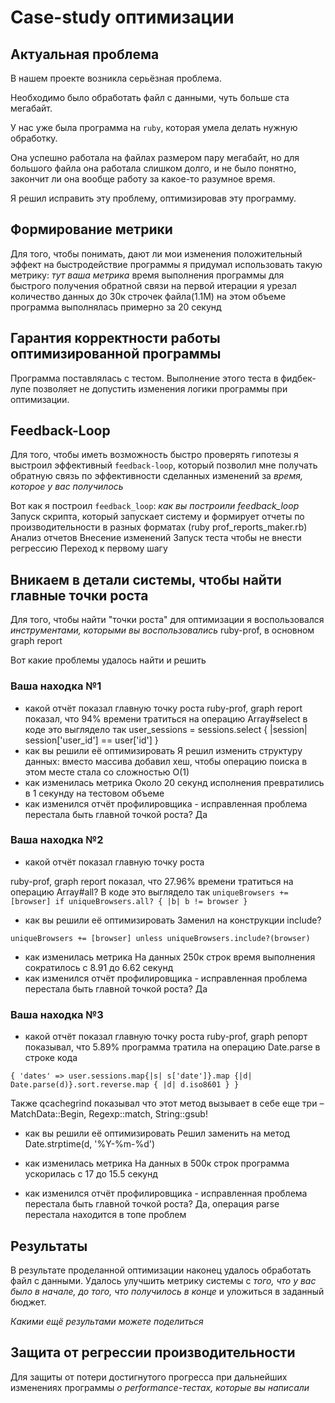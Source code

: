 # Case-study оптимизации

## Актуальная проблема
В нашем проекте возникла серьёзная проблема.

Необходимо было обработать файл с данными, чуть больше ста мегабайт.

У нас уже была программа на `ruby`, которая умела делать нужную обработку.

Она успешно работала на файлах размером пару мегабайт, но для большого файла она работала слишком долго, и не было понятно, закончит ли она вообще работу за какое-то разумное время.

Я решил исправить эту проблему, оптимизировав эту программу.

## Формирование метрики
Для того, чтобы понимать, дают ли мои изменения положительный эффект на быстродействие программы я придумал использовать такую метрику: *тут ваша метрика*
время выполнения программы 
для быстрого получения обратной связи на первой итерации я урезал количество данных до 30к строчек файла(1.1M)
на этом объеме программа выполнялась примерно за 20 секунд


## Гарантия корректности работы оптимизированной программы
Программа поставлялась с тестом. Выполнение этого теста в фидбек-лупе позволяет не допустить изменения логики программы при оптимизации.

## Feedback-Loop
Для того, чтобы иметь возможность быстро проверять гипотезы я выстроил эффективный `feedback-loop`, который позволил мне получать обратную связь по эффективности сделанных изменений за *время, которое у вас получилось*

Вот как я построил `feedback_loop`: *как вы построили feedback_loop*
Запуск скрипта, который запускает систему и формирует отчеты по производительности в разных форматах
(ruby prof_reports_maker.rb)
Анализ отчетов
Внесение изменений
Запуск теста чтобы не внести регрессию
Переход к первому шагу

## Вникаем в детали системы, чтобы найти главные точки роста
Для того, чтобы найти "точки роста" для оптимизации я воспользовался *инструментами, которыми вы воспользовались*
ruby-prof, в основном graph report

Вот какие проблемы удалось найти и решить

### Ваша находка №1
- какой отчёт показал главную точку роста
ruby-prof, graph report показал, что 94% времени тратиться на операцию Array#select в коде это выглядело так
user_sessions = sessions.select { |session| session['user_id'] == user['id'] }
- как вы решили её оптимизировать
Я решил изменить структуру данных: вместо массива добавил хеш, чтобы операцию поиска в этом месте стала со сложностью O(1)
- как изменилась метрика
Около 20 секунд исполнения превратились в 1 секунду на тестовом объеме
- как изменился отчёт профилировщика - исправленная проблема перестала быть главной точкой роста?
Да

### Ваша находка №2
- какой отчёт показал главную точку роста

ruby-prof, graph report показал, что 27.96% времени тратиться на операцию Array#all?
В коде это выглядело так 
```uniqueBrowsers += [browser] if uniqueBrowsers.all? { |b| b != browser }```
- как вы решили её оптимизировать
Заменил на конструкции include?

```uniqueBrowsers += [browser] unless uniqueBrowsers.include?(browser)```
- как изменилась метрика
На данных 250к строк время выполнения сократилось с 8.91 до 6.62 секунд
- как изменился отчёт профилировщика - исправленная проблема перестала быть главной точкой роста?
Да

### Ваша находка №3
- какой отчёт показал главную точку роста
ruby-prof, graph репорт показывал, что 5.89% программа тратила на операцию Date.parse в строке кода
```
{ 'dates' => user.sessions.map{|s| s['date']}.map {|d| Date.parse(d)}.sort.reverse.map { |d| d.iso8601 } }
```
Также qcachegrind показывал что этот метод вызывает в себе еще три – MatchData::Begin, Regexp::match, String::gsub!

- как вы решили её оптимизировать
Решил заменить на метод Date.strptime(d, '%Y-%m-%d')

- как изменилась метрика
На данных в 500к строк программа ускорилась с 17 до 15.5 секунд
- как изменился отчёт профилировщика - исправленная проблема перестала быть главной точкой роста?
Да, операция parse перестала находится в топе проблем

## Результаты
В результате проделанной оптимизации наконец удалось обработать файл с данными.
Удалось улучшить метрику системы с *того, что у вас было в начале, до того, что получилось в конце* и уложиться в заданный бюджет.

*Какими ещё результами можете поделиться*

## Защита от регрессии производительности
Для защиты от потери достигнутого прогресса при дальнейших изменениях программы *о performance-тестах, которые вы написали*

